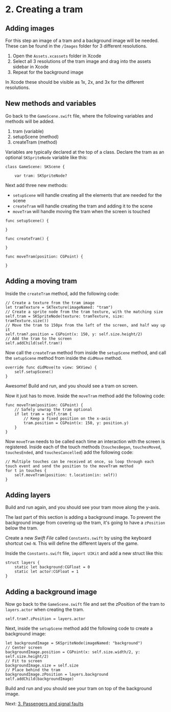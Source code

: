 # 2. Creating a tram

## Adding images

For this step an image of a tram and a background image will be needed. These can be found in the `/Images` folder for 3 different resolutions.

1. Open the `Assets.xcassets` folder in Xcode
2. Select all 3 resolutions of the tram image and drag into the assets sidebar in Xcode
3. Repeat for the background image

In Xcode these should be visible as 1x, 2x, and 3x for the different resolutions.

## New methods and variables

Go back to the `GameScene.swift` file, where the following variables and methods will be added.

1. tram (variable)
2. setupScene (method)
3. createTram (method)

Variables are typically declared at the top of a class. Declare the tram as an optional `SKSpriteNode` variable like this:

```
class GameScene: SKScene {
    
    var tram: SKSpriteNode?
```

Next add three new methods:

- `setupScene` will handle creating all the elements that are needed for the scene
- `createTram` will handle creating the tram and adding it to the scene
- `moveTram` will handle moving the tram when the screen is touched

```
func setupScene() {
        
}

func createTram() {
    
}

func moveTram(position: CGPoint) {

}
```

## Adding a moving tram

Inside the `createTram` method, add the following code:

```
// Create a texture from the tram image
let tramTexture = SKTexture(imageNamed: "tram")
// Create a sprite node from the tram texture, with the matching size
self.tram = SKSpriteNode(texture: tramTexture, size: tramTexture.size())
// Move the tram to 150px from the left of the screen, and half way up it
self.tram?.position = CGPoint(x: 150, y: self.size.height/2)
// Add the tram to the screen
self.addChild(self.tram!)
```

Now call the `createTram` method from inside the `setupScene` method, and call the `setupScene` method from inside the `didMove` method.

```
override func didMove(to view: SKView) {     
    self.setupScene()
}
```

Awesome! Build and run, and you should see a tram on screen.

Now it just has to move. Inside the `moveTram` method add the following code:

```
func moveTram(position: CGPoint) {
	// Safely unwrap the tram optional
    if let tram = self.tram {
    	// Keep a fixed position on the x-axis
        tram.position = CGPoint(x: 150, y: position.y)
    }
}
```

Now `moveTram` needs to be called each time an interaction with the screen is registered. Inside each of the touch methods (`touchesBegan`, `touchesMoved`, `touchesEnded`, and `touchesCancelled`) add the following code:

```
// Multiple touches can be received at once, so loop through each touch event and send the position to the moveTram method
for t in touches {
    self.moveTram(position: t.location(in: self))
}
```

## Adding layers

Build and run again, and you should see your tram move along the y-axis.

The last part of this section is adding a background image. To prevent the background image from covering up the tram, it's going to have a `zPosition` below the tram. 

Create a new *Swift File* called `Constants.swift` by using the keyboard shortcut `Cmd-N`. This will define the different layers of the game.

Inside the `Constants.swift` file, `import UIKit` and add a new struct like this:

```
struct layers {
    static let background:CGFloat = 0
    static let actor:CGFloat = 1
}
```

## Adding a background image

Now go back to the `GameScene.swift` file and set the zPosition of the tram to `layers.actor` when creating the tram.

```
self.tram?.zPosition = layers.actor
```

Next, inside the `setupScene` method add the following code to create a background image:

```
let backgroundImage = SKSpriteNode(imageNamed: "background")
// Center screen
backgroundImage.position = CGPoint(x: self.size.width/2, y: self.size.height/2)
// Fit to screen
backgroundImage.size = self.size
// Place behind the tram
backgroundImage.zPosition = layers.background
self.addChild(backgroundImage)
```

Build and run and you should see your tram on top of the background image.

Next: [3. Passengers and signal faults](3-Passengers-and-signal-faults.md)
